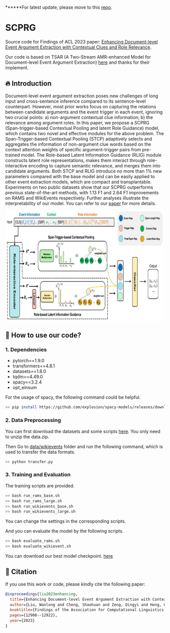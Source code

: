 
******For latest update, please move to this [repo](https://github.com/LWL-cpu/SCPRG-master).

# SCPRG

Source code for Findings of ACL 2023 paper: [Enhancing Document-level Event Argument Extraction with Contextual Clues and Role Relevance](https://aclanthology.org/2023.findings-acl.817).

 Our code is based on TSAR (A Two-Stream AMR-enhanced Model for Document-level Event Argument Extraction) [here](https://github.com/RunxinXu/TSAR) and thanks for their implement.

## 🔥 Introduction

Document-level event argument extraction poses new challenges of long input and cross-sentence inference compared to its sentence-level counterpart. However, most prior works focus on capturing the relations between candidate arguments and the event trigger in each event, ignoring two crucial points: a) non-argument contextual clue information; b) the relevance among argument roles. In this paper, we propose a SCPRG (Span-trigger-based Contextual Pooling and latent Role Guidance) model, which contains two novel and effective modules for the above problem. The Span-Trigger-based Contextual Pooling (STCP) adaptively selects and aggregates the information of non-argument clue words based on the context attention weights of specific argument-trigger pairs from pre-trained model. The Role-based Latent Information Guidance (RLIG) module constructs latent role representations, makes them interact through role-interactive encoding to capture semantic relevance, and merges them into candidate arguments. Both STCP and RLIG introduce no more than 1% new parameters compared with the base model and can be easily applied to other event extraction models, which are compact and transplantable. Experiments on two public datasets show that our SCPRG outperforms previous state-of-the-art methods, with 1.13 F1 and 2.64 F1 improvements on RAMS and WikiEvents respectively. Further analyses illustrate the interpretability of our model.
You can refer to our [paper](https://aclanthology.org/2023.findings-acl.817) for more details.

<div align=center>
<img width="800" height="350" src="./model.png"/>
</div>

## 🚀 How to use our code?

### 1. Dependencies

- pytorch==1.9.0
- transformers==4.8.1
- datasets==1.8.0
- tqdm==4.49.0
- spacy==3.2.4
- opt_einsum

For the usage of spacy, the following command could be helpful.

```bash
>> pip install https://github.com/explosion/spacy-models/releases/download en_core_web_sm-3.2.0/en_core_web_sm-3.2.0.tar.gz
```

### 2. Data Preprocessing

You can first download the datasets and some scripts [here](https://drive.google.com/file/d/1euuD7ST94b5smaUFo6ROLW_ZasHwDpib/view?usp=sharing).
You only need to unzip the data.zip.

Then Go to [data/wikievents](./data/wikievents) folder and run the following command, which is used to transfer the data formats.

```bash
>> python transfer.py
```

### 3. Training and Evaluation

The training scripts are provided.

```bash
>> bash run_rams_base.sh
>> bash run_rams_large.sh
>> bash run_wikievents_base.sh
>> bash run_wikievents_large.sh
```

You can change the settings in the corresponding scripts.

And you can evaluate the model by the following scripts.

```bash
>> bash evaluate_rams.sh
>> bash evaluate_wikievent.sh
```

You can download our best model checkpoint. [here](https://drive.google.com/drive/folders/1hUovlrl5aRi8b84KhHS5DOg0tzT_1JyB?usp=sharing)

## 🌝 Citation

If you use this work or code, please kindly cite the following paper:

```bib
@inproceedings{liu2023enhancing,
  title={Enhancing Document-level Event Argument Extraction with Contextual Clues and Role Relevance},
  author={Liu, Wanlong and Cheng, Shaohuan and Zeng, Dingyi and Hong, Qu},
  booktitle={Findings of the Association for Computational Linguistics: ACL 2023},
  pages={12908--12922},
  year={2023}
}

```
